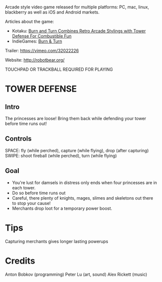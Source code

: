 Arcade style video game released for multiple platforms: PC, mac, linux, blackberry as well as iOS and Android markets.

Articles about the game:
* Kotaku: [Burn and Turn Combines Retro Arcade Stylings with Tower Defense For Combustible Fun](https://kotaku.com/5862197/burn-and-turn-combines-retro-arcade-stylings-with-tower-defense-for-combustible-fun)
* IndieGames: [Burn & Turn](http://indiegames.com/2011/10/trailer_burn_turn_robot_bear.html)

Trailer: https://vimeo.com/32022226

Website: http://robotbear.org/

TOUCHPAD OR TRACKBALL REQUIRED FOR PLAYING

# TOWER DEFENSE

## Intro
The princesses are loose!
Bring them back while defending your tower before time runs out!

## Controls
SPACE:	fly (while perched), capture (while flying), drop (after capturing)
SWIPE: shoot fireball (while perched), turn (while flying)

## Goal
* You're lust for damsels in distress only ends when four princesses are in each tower.
* Do so before time runs out
* Careful, there plenty of knights, mages, slimes and skeletons out there to stop your cause!
* Merchants drop loot for a temporary power boost.

# Tips
Capturing merchants gives longer lasting powerups

# Credits
Anton Bobkov  (programming)
Peter Lu (art, sound)
Alex Rickett (music)
